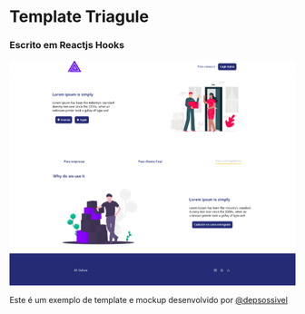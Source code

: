 # Template Triagule 
### Escrito em Reactjs Hooks

![Mockup](./public/mockup.png)

Este é um exemplo de template e mockup desenvolvido por [@depsossivel](https://www.linkedin.com/in/despossivel/)
